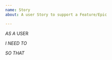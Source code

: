 ```yaml
---
name: Story
about: A user Story to support a Feature/Epic

---
```


*AS A* USER 

*I NEED TO* 

*SO THAT*
